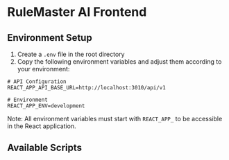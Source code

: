 # RuleMaster AI Frontend

## Environment Setup

1. Create a `.env` file in the root directory
2. Copy the following environment variables and adjust them according to your environment:

```env
# API Configuration
REACT_APP_API_BASE_URL=http://localhost:3010/api/v1

# Environment
REACT_APP_ENV=development
```

Note: All environment variables must start with `REACT_APP_` to be accessible in the React application.

## Available Scripts